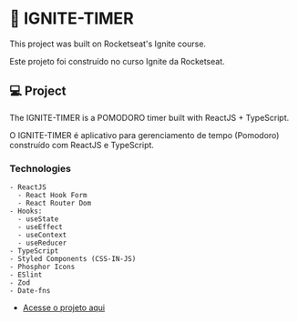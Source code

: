 # 🍎 IGNITE-TIMER
<p>This project was built on Rocketseat's Ignite course.</p>
<p>Este projeto foi construído no curso Ignite da Rocketseat.</p>

## 💻 Project
<p>The IGNITE-TIMER is a POMODORO timer built with ReactJS + TypeScript.</p>
<p>O IGNITE-TIMER é aplicativo para gerenciamento de tempo (Pomodoro) construído com ReactJS e TypeScript.</p>

### Technologies
    - ReactJS
      - React Hook Form
      - React Router Dom
    - Hooks:
      - useState
      - useEffect
      - useContext
      - useReducer
    - TypeScript
    - Styled Components (CSS-IN-JS)
    - Phosphor Icons
    - ESlint
    - Zod
    - Date-fns

- [Acesse o projeto aqui](https://thiagorodriguesdutra.github.io/ignite-timer/)
